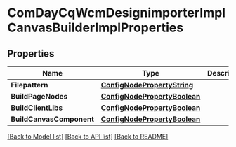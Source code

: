 # ComDayCqWcmDesignimporterImplCanvasBuilderImplProperties

## Properties
Name | Type | Description | Notes
------------ | ------------- | ------------- | -------------
**Filepattern** | [**ConfigNodePropertyString**](configNodePropertyString.md) |  | [optional] 
**BuildPageNodes** | [**ConfigNodePropertyBoolean**](configNodePropertyBoolean.md) |  | [optional] 
**BuildClientLibs** | [**ConfigNodePropertyBoolean**](configNodePropertyBoolean.md) |  | [optional] 
**BuildCanvasComponent** | [**ConfigNodePropertyBoolean**](configNodePropertyBoolean.md) |  | [optional] 

[[Back to Model list]](../README.md#documentation-for-models) [[Back to API list]](../README.md#documentation-for-api-endpoints) [[Back to README]](../README.md)


